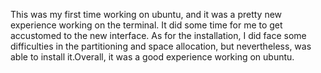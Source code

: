 This was my first time working on ubuntu, and it was a pretty new experience working on the terminal. It did some time for me to get accustomed to the new interface. As for the installation, I did face some difficulties in the partitioning and space allocation, but nevertheless, was able to install it.Overall, it was a good experience working on ubuntu.
